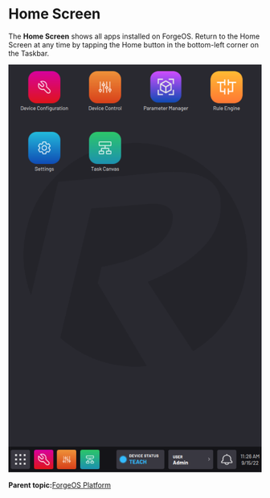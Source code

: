 # Home Screen

The **Home Screen** shows all apps installed on ForgeOS. Return to the Home Screen at any time by tapping the Home button in the bottom-left corner on the Taskbar.

![](../../../_Media/ForgeOS-5-x/FOS-Platform-5-x/home-screen-20220915-5.3-jlh-001.png)

**Parent topic:**[ForgeOS Platform](../2-Forge-OS-5-Platform/forge_os_5_platform.md)

